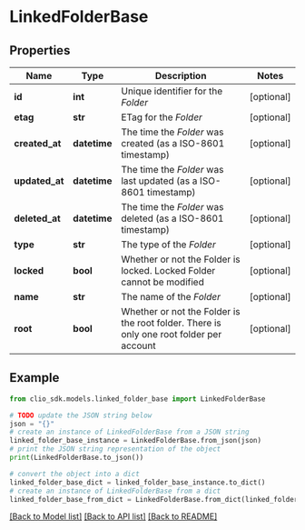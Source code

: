 # LinkedFolderBase


## Properties

Name | Type | Description | Notes
------------ | ------------- | ------------- | -------------
**id** | **int** | Unique identifier for the *Folder* | [optional] 
**etag** | **str** | ETag for the *Folder* | [optional] 
**created_at** | **datetime** | The time the *Folder* was created (as a ISO-8601 timestamp) | [optional] 
**updated_at** | **datetime** | The time the *Folder* was last updated (as a ISO-8601 timestamp) | [optional] 
**deleted_at** | **datetime** | The time the *Folder* was deleted (as a ISO-8601 timestamp) | [optional] 
**type** | **str** | The type of the *Folder* | [optional] 
**locked** | **bool** | Whether or not the Folder is locked. Locked Folder cannot be modified | [optional] 
**name** | **str** | The name of the *Folder* | [optional] 
**root** | **bool** | Whether or not the Folder is the root folder. There is only one root folder per account | [optional] 

## Example

```python
from clio_sdk.models.linked_folder_base import LinkedFolderBase

# TODO update the JSON string below
json = "{}"
# create an instance of LinkedFolderBase from a JSON string
linked_folder_base_instance = LinkedFolderBase.from_json(json)
# print the JSON string representation of the object
print(LinkedFolderBase.to_json())

# convert the object into a dict
linked_folder_base_dict = linked_folder_base_instance.to_dict()
# create an instance of LinkedFolderBase from a dict
linked_folder_base_from_dict = LinkedFolderBase.from_dict(linked_folder_base_dict)
```
[[Back to Model list]](../README.md#documentation-for-models) [[Back to API list]](../README.md#documentation-for-api-endpoints) [[Back to README]](../README.md)


